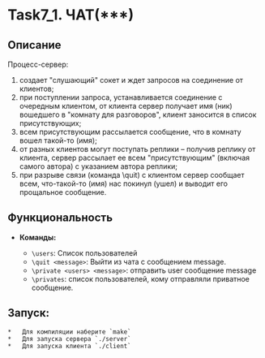 Task7_1. ЧАТ(***)
===================================================


Описание
--------

Процесс-сервер:
1) создает "слушающий" сокет и ждет запросов на соединение от клиентов;
2) при поступлении запроса, устанавливается соединение с очередным клиентом, от клиента
сервер получает имя (ник) вошедшего в "комнату для разговоров", клиент заносится в список
присутствующих;
3) всем присутствующим рассылается сообщение, что в комнату вошел такой-то (имя);
4) от разных клиентов могут поступать реплики – получив реплику от клиента, сервер рассылает
ее всем "присутствующим" (включая самого автора) с указанием автора реплики;
5) при разрыве связи (команда \quit) с клиентом сервер сообщает всем, что-такой-то (имя) нас
покинул (ушел) и выводит его прощальное сообщение.

Функциональность
----------------

*   **Команды:**
    
    *   `\users`: Список пользователей
    *   `\quit <message>`: Выйти из чата с сообщением message.
    *   `\private <users> <message>`: отправить user сообщение message 
    *    `\privates`: список пользователей, кому отправляли приватное сообщение.

Запуск:
----------------
    *   Для компиляции наберите `make`
    *   Для запуска сервера `./server`
    *   Для запуска клиента `./client`
